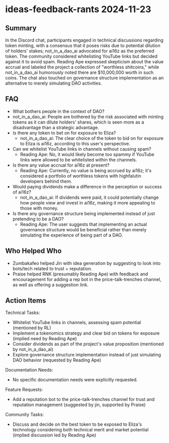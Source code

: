 # ideas-feedback-rants 2024-11-23

## Summary

In the Discord chat, participants engaged in technical discussions regarding token minting, with a consensus that it poses risks due to potential dilution of holders' stakes; not_in_a_dao_ai advocated for ai16z as the preferred token. The community considered whitelisting YouTube links but decided against it to avoid spam. Reading Ape expressed skepticism about the value accrual and labeled the project a collection of "worthless shitcoins," while not_in_a_dao_ai humorously noted there are $10,000,000 worth in such coins. The chat also touched on governance structure implementation as an alternative to merely simulating DAO activities.

## FAQ

- What bothers people in the context of DAO?
- not_in_a_dao_ai: People are bothered by the risk associated with minting tokens as it can dilute holders' shares, which is seen more as a disadvantage than a strategic advantage.
- Is there any token to bet on for exposure to Eliza?
    - not_in_a_dao_ai: The clear choice of the token to bid on for exposure to Eliza is ai16z, according to this user's perspective.
- Can we whitelist YouTube links in channels without causing spam?
    - Reading Ape: No, it would likely become too spammy if YouTube links were allowed to be whitelisted within the channels.
- Is there any value accrual for ai16z at present?
    - Reading Ape: Currently, no value is being accrued by ai16z; it's considered a portfolio of worthless tokens with highfalutin developers behind them.
- Would paying dividends make a difference in the perception or success of ai16z?
    - not_in_a_dao_ai: If dividends were paid, it could potentially change how people view and invest in ai16z, making it more appealing to those with money.
- Is there any governance structure being implemented instead of just pretending to be a DAO?
    - Reading Ape: The user suggests that implementing an actual governance structure would be beneficial rather than merely simulating the experience of being part of a DAO.

## Who Helped Who

- Zumbakafeo helped Jin with idea generation by suggesting to look into bots/tech related to trust + reputation.
- Praise helped RNK (presumably Reading Ape) with feedback and encouragement for adding a rep bot in the price-talk-trenches channel, as well as offering a suggestion link.

## Action Items

Technical Tasks:

- Whitelist YouTube links in channels, assessing spam potential (mentioned by RL)
- Implement a tokenomics strategy and clear bid on tokens for exposure (implied need by Reading Ape)
- Consider dividends as part of the project's value proposition (mentioned by not_in_a_dao_ai)
- Explore governance structure implementation instead of just simulating DAO behavior (requested by Reading Ape)

Documentation Needs:

- No specific documentation needs were explicitly requested.

Feature Requests:

- Add a reputation bot to the price-talk-trenches channel for trust and reputation management (suggested by jin, supported by Praise)

Community Tasks:

- Discuss and decide on the best token to be exposed to Eliza's technology considering both technical merit and market potential (implied discussion led by Reading Ape)

